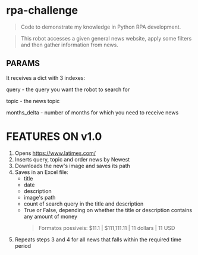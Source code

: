 # rpa-challenge
> Code to demonstrate my knowledge in Python RPA development.

> This robot accesses a given general news website, apply some filters and then gather information from news.

## PARAMS
It receives a dict with 3 indexes:

query - the query you want the robot to search for

topic - the news topic

months_delta - number of months for which you need to receive news

# FEATURES ON v1.0
1. Opens https://www.latimes.com/
2. Inserts query, topic and order news by Newest
3. Downloads the new's image and saves its path
4. Saves in an Excel file:
    - title
    - date
    - description
    - image's path
    - count of search query in the title and description
    - True or False, depending on whether the title or description contains any amount of money
        > Formatos possíveis: $11.1 | $111,111.11 | 11 dollars | 11 USD
5. Repeats steps 3 and 4 for all news that falls within the required time period
